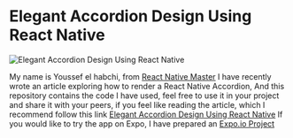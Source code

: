 

#  Elegant Accordion Design Using React Native
  

![Elegant Accordion Design Using React Native](https://rn-master.com/wp-content/uploads/2020/11/React-Native-Accordion-1160x653.png)

  

My name is Youssef el habchi, from [React Native Master](https://rn-master.com) I have recently wrote an article exploring how to render a React Native Accordion, And this repository contains the code I have used, feel free to use it in your project and share it with your peers, if you feel like reading the article, which I recommend follow this link [Elegant Accordion Design Using React Native](https://rn-master.com/elegant-accordion-design-using-react-native/)
If you would like to try the app on Expo, I have prepared an [Expo.io Project](https://expo.io/@alhydra/react-native-accordion)

